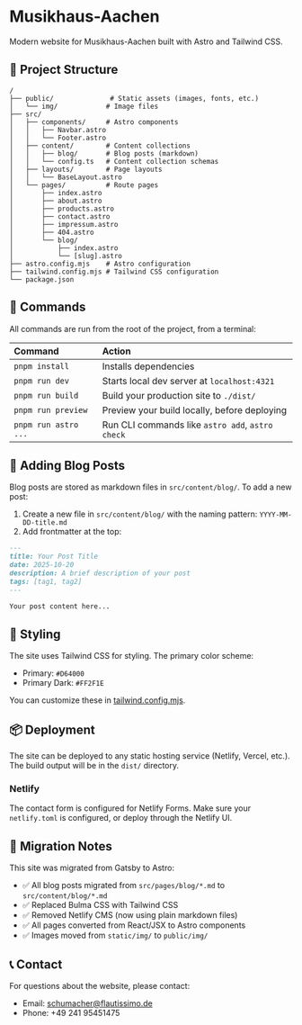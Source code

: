 # Musikhaus-Aachen

Modern website for Musikhaus-Aachen built with Astro and Tailwind CSS.

## 🚀 Project Structure

```
/
├── public/              # Static assets (images, fonts, etc.)
│   └── img/            # Image files
├── src/
│   ├── components/     # Astro components
│   │   ├── Navbar.astro
│   │   └── Footer.astro
│   ├── content/        # Content collections
│   │   ├── blog/       # Blog posts (markdown)
│   │   └── config.ts   # Content collection schemas
│   ├── layouts/        # Page layouts
│   │   └── BaseLayout.astro
│   └── pages/          # Route pages
│       ├── index.astro
│       ├── about.astro
│       ├── products.astro
│       ├── contact.astro
│       ├── impressum.astro
│       ├── 404.astro
│       └── blog/
│           ├── index.astro
│           └── [slug].astro
├── astro.config.mjs    # Astro configuration
├── tailwind.config.mjs # Tailwind CSS configuration
└── package.json
```

## 🧞 Commands

All commands are run from the root of the project, from a terminal:

| Command                | Action                                           |
| :--------------------- | :----------------------------------------------- |
| `pnpm install`         | Installs dependencies                            |
| `pnpm run dev`         | Starts local dev server at `localhost:4321`      |
| `pnpm run build`       | Build your production site to `./dist/`          |
| `pnpm run preview`     | Preview your build locally, before deploying     |
| `pnpm run astro ...`   | Run CLI commands like `astro add`, `astro check` |

## 📝 Adding Blog Posts

Blog posts are stored as markdown files in `src/content/blog/`. To add a new post:

1. Create a new file in `src/content/blog/` with the naming pattern: `YYYY-MM-DD-title.md`
2. Add frontmatter at the top:

```markdown
---
title: Your Post Title
date: 2025-10-20
description: A brief description of your post
tags: [tag1, tag2]
---

Your post content here...
```

## 🎨 Styling

The site uses Tailwind CSS for styling. The primary color scheme:
- Primary: `#D64000`
- Primary Dark: `#FF2F1E`

You can customize these in [tailwind.config.mjs](tailwind.config.mjs).

## 📦 Deployment

The site can be deployed to any static hosting service (Netlify, Vercel, etc.). The build output will be in the `dist/` directory.

### Netlify

The contact form is configured for Netlify Forms. Make sure your `netlify.toml` is configured, or deploy through the Netlify UI.

## 🔧 Migration Notes

This site was migrated from Gatsby to Astro:
- ✅ All blog posts migrated from `src/pages/blog/*.md` to `src/content/blog/*.md`
- ✅ Replaced Bulma CSS with Tailwind CSS
- ✅ Removed Netlify CMS (now using plain markdown files)
- ✅ All pages converted from React/JSX to Astro components
- ✅ Images moved from `static/img/` to `public/img/`

## 📞 Contact

For questions about the website, please contact:
- Email: schumacher@flautissimo.de
- Phone: +49 241 95451475
